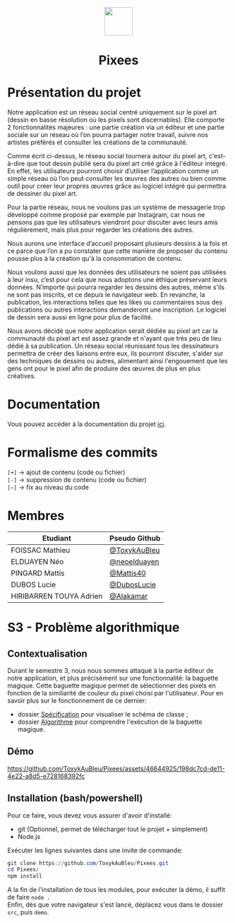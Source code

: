 <div align=center>
    <img src="https://cdn.discordapp.com/attachments/1148505868497850408/1165951313876635689/logoPixeesV2_256x256.png?ex=65b775c7&is=65a500c7&hm=f2cc74d82fc7c35741a481eaf00852215a79fef8d299270d63e0d104567ea291&" style="width:64px"> <h1>Pixees</h1>
</div>

# Présentation du projet

Notre application est un réseau social centré uniquement sur le pixel art (dessin en basse résolution où les pixels sont discernables). Elle comporte 2 fonctionnalités majeures : une partie création via un éditeur et une partie sociale sur un réseau où l’on pourra partager notre travail, suivre nos artistes préférés et consulter les créations de la communauté. 

Comme écrit ci-dessus, le réseau social tournera autour du pixel art, c'est-à-dire que tout dessin publié sera du pixel art créé grâce à l'éditeur intégré. En effet, les utilisateurs pourront choisir d’utiliser l’application comme un simple réseau où l’on peut consulter les œuvres des autres ou bien comme outil pour créer leur propres œuvres grâce au logiciel intégré qui permettra de dessiner du pixel art.   

Pour la partie réseau, nous ne voulons pas un système de messagerie trop développé comme proposé par exemple par Instagram, car nous ne pensons pas que les utilisateurs viendront pour discuter avec leurs amis régulièrement, mais plus pour regarder les créations des autres. 

Nous aurons une interface d’accueil proposant plusieurs dessins à la fois et ce parce que l’on a pu constater que cette manière de proposer du contenu pousse plus à la création qu'à la consommation de contenu. 

Nous voulons aussi que les données des utilisateurs ne soient pas utilisées à leur insu, c’est pour cela que nous adoptons une éthique préservant leurs données. N’importe qui pourra regarder les dessins des autres, même s'ils ne sont pas inscrits, et ce depuis le navigateur web. En revanche, la publication, les interactions telles que les likes ou commentaires sous des publications ou autres interactions demanderont une inscription. Le logiciel de dessin sera aussi en ligne pour plus de facilité.   

Nous avons décidé que notre application serait dédiée au pixel art car la communauté du pixel art est assez grande et n'ayant que très peu de lieu dédié à sa publication. Un réseau social réunissant tous les dessinateurs permettra de créer des liaisons entre eux, ils pourront discuter, s'aider sur des techniques de dessins ou autres, alimentant ainsi l'engouement que les gens ont pour le pixel afin de produire des œuvres de plus en plus créatives.  

# Documentation

Vous pouvez accéder à la documentation du projet [ici](https://toxykaubleu.github.io/Pixees/).

# Formalisme des commits

``[+]`` → ajout de contenu (code ou fichier)  
``[-]`` → suppression de contenu (code ou fichier)  
``[~]`` → fix au niveau du code  

# Membres 

|Etudiant|Pseudo Github|
|-|-|
|FOISSAC Mathieu| [@ToxykAuBleu](https://github.com/ToxykAuBleu)|
|ELDUAYEN Néo| [@neoelduayen](https://github.com/neoelduayen)|
|PINGARD Mattis| [@Mattis40](https://github.com/Mattis40)|
|DUBOS Lucie| [@DubosLucie](https://github.com/DubosLucie)|
|HIRIBARREN TOUYA Adrien| [@Alakamar](https://github.com/Alakamar)|

# S3 - Problème algorithmique
## Contextualisation
Durant le semestre 3, nous nous sommes attaqué à la partie éditeur de notre application, et plus précisément sur une fonctionnalité: la baguette magique. Cette baguette magique permet de sélectionner des pixels en fonction de la similiarité de couleur du pixel choisi par l'utilisateur. Pour en savoir plus sur le fonctionnement de ce dernier:
- dossier [Spécification](https://github.com/ToxykAuBleu/Pixees/tree/master/Specification) pour visualiser le schéma de classe ;
- dossier [Algorithme](https://github.com/ToxykAuBleu/Pixees/tree/master/Algorithme) pour comprendre l'exécution de la baguette magique.

## Démo

https://github.com/ToxykAuBleu/Pixees/assets/46644925/198dc7cd-de11-4e22-a8d5-e728168392fc

## Installation (bash/powershell)

Pour ce faire, vous devez vous assurer d'avoir d'installé:
- git (Optionnel, permet de télécharger tout le projet + simplement)
- Node.js

Exécuter les lignes suivantes dans une invite de commande:
```powershell
git clone https://github.com/ToxykAuBleu/Pixees.git
cd Pixees/
npm install
```

A la fin de l'installation de tous les modules, pour exécuter la démo, il suffit de faire `node .`  
Enfin, dès que votre navigateur s'est lancé, déplacez vous dans le dossier `src`, puis `demo`.
